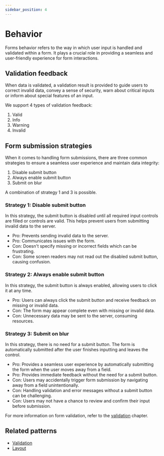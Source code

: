 ```yaml
---
sidebar_position: 4
---
```


# Behavior

Forms behavior refers to the way in which user input is handled and validated within a form. It plays a crucial role in providing a seamless and user-friendly experience for form interactions.

## Validation feedback

When data is validated, a validation result is provided to guide users to correct invalid data, convey a sense of security, warn about critical inputs or inform about special features of an input.

We support 4 types of validation feedback:

1. Valid
2. Info
3. Warning
4. Invalid

## Form submission strategies

When it comes to handling form submissions, there are three common strategies to ensure a seamless user experience and maintain data integrity:

1. Disable submit button
2. Always enable submit button
3. Submit on blur

A combination of strategy 1 and 3 is possible.

### Strategy 1: Disable submit button

In this strategy, the submit button is disabled until all required input controls are filled or controls are valid. This helps prevent users from submitting invalid data to the server.

- Pro: Prevents sending invalid data to the server.
- Pro: Communicates issues with the form.
- Con: Doesn't specify missing or incorrect fields which can be frustrating.
- Con: Some screen readers may not read out the disabled submit button, causing confusion.

### Strategy 2: Always enable submit button

In this strategy, the submit button is always enabled, allowing users to click it at any time.

- Pro: Users can always click the submit button and receive feedback on missing or invalid data.
- Con: The form may appear complete even with missing or invalid data.
- Con: Unnecessary data may be sent to the server, consuming resources.

### Strategy 3: Submit on blur

In this strategy, there is no need for a submit button. The form is automatically submitted after the user finishes inputting and leaves the control.

- Pro: Provides a seamless user experience by automatically submitting the form when the user moves away from a field.
- Pro: Provides immediate feedback without the need for a submit button.
- Con: Users may accidentally trigger form submission by navigating away from a field unintentionally.
- Con: Handling validation and error messages without a submit button can be challenging.
- Con: Users may not have a chance to review and confirm their input before submission.

For more information on form validation, refer to the [validation](forms-validation.mdx) chapter.

## Related patterns

- [Validation](forms-validation.mdx)
- [Layout](forms-layout.md)
